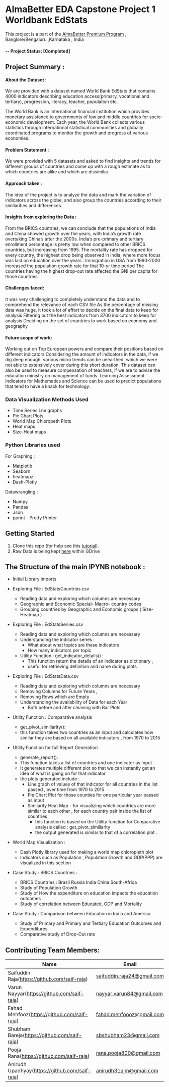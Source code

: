 # AlmaBetter EDA Capstone Project 1 Worldbank EdStats

This project is a part of the [AlmaBetter Premium Program](https://www.almabetter.com/) , Banglore/Bengaluru ,Karnataka , India

#### -- Project Status: [Completed]

## Project Summary :
#### About the Dataset :
We are provided with a dataset  named World Bank EdStats that contains 4000 indicators describing education access(primary, vocational and tertiary), progression, literacy, teacher, population etc. 

The World Bank is an international financial institution which provides monetary assistance to governments of low and middle countries for socio-economic development. Each year, the World Bank collects various statistics through international statistical communities and globally coordinated programs to monitor the growth and progress of various economies. 

#### Problem Statement : 
We were provided with 5 datasets and asked to find insights and trends for different groups of countries and come up with a rough estimate as to which countries are alike and which are dissimilar.

#### Approach taken :
The idea of the project is to analyze the data and mark the variation of indicators across the globe, and also group the countries according to their similarities and differences.

#### Insights from exploring the Data :
From the BRICS countries, we can conclude that the populations of India and China showed growth over the years, with India’s growth rate overtaking China’s after the 2000s.
India’s pre-primary and tertiary enrollment percentage is pretty low when compared to other BRICS countries, but increasing from 1995.
The mortality rate has dropped for every country, the highest drop being observed in India, where more focus was laid on education over the years .
Immigration in USA from 1990-2000 increased the population growth rate for that 10-yr time period
The countries having the highest drop-out rate affected the GNI per capita for those countries

#### Challenges faced:
It was very challenging to completely understand the data and to comprehend the relevance of each CSV file 
As the percentage of missing data was huge, it took a lot of effort to decide on the final data to keep for analysis
Filtering out the best indicators from 3700 indicators to keep for analysis
Deciding on the set of countries to work based on economy and geography

#### Future scope of work:
Working out on Top European powers and compare their positions based on different indicators
Considering the amount of indicators in the data, if we dig deep enough, various micro trends can be unearthed, which we were not able to extensively cover during this short duration.
This dataset can also be used to measure compensation of teachers, if we are to advise the education ministry on management of funds.
Learning Assessment Indicators for Mathematics and Science can be used to predict populations that tend to have a knack for technology.


### Data Visualization Methods Used
* Time Series Lne graphs
* Pie Chart Plots
* World Map Chloropeth Plots
* Heat maps
* Size-Heat maps

### Python Libraries used
For Graphing : 
* Matplotib
* Seaborn 
* heatmapz
* Dash-Plotly

Datawrangling : 
* Numpy
* Pandas
* Json
* pprint - Pretty Printer 


## Getting Started

1. Clone this repo (for help see this [tutorial](https://help.github.com/articles/cloning-a-repository/)).
2. Raw Data is being kept [here](https://drive.google.com/drive/folders/1zbIOG82jvDXavYuGazysc0j89GRzWz__?usp=sharing) within GDrive
    


## The Structure of the main IPYNB notebook :

* Initial Library imports 
* Exploring File : EdStatsCountries.csv
  * Reading data and exploring which columns are necessary
  * Geographic and Economic Special- Macro- country codes
  * Grouping countries by Geographic and Economic groups ( Size-Heatmap )

* Exploring File : EdStatsSeriies.csv
  * Reading data and exploring which columns are necessary
  * Understanding the indicator series : 
    * What about what topics are these indicators 
    * How many indicators per topic
  * Utility Function : get_indicator_details() : 
    * This function return the details of an indicator as dictionary , 
    * useful for retrieving definition and name during plots

* Exploring File : EdStatsData.csv
  * Reading data and exploring which columns are necessary
  * Removing Columns for Future Years , 
  * Removing Rows which are Empty
  * Understanding the availability of Data for each Year
    * Both before and after cleaning with Bar Plots

* Utility Function : Comparative analysis
  * get_pivot_similiarity():
  * this function takes two countries as an input and calculates how similar they are based on all available indicators , from 1970 to 2015

* Utility Function for full Report Generation 
  * generate_report():
  * This function takes a list of countries and one indicator as Input 
  * It generates multiple different plot so that we can instantly get an idea of what is going on for that indicator
  * the plots generated include :
    * Line graph of values of that indicator for all countries in the list passed , over time from 1970 to 2015
    * Pie Chart Plot for those counties for one particular year passed as input 
    * Similarity Heat Map - for visualizing which countries are more similar to each other , for each country pair inside the list of countries
      * this function is based on the Utility function for Comparative analysis called : get_pivot_similiarity
      * the output generated is similar to that of a correlation plot .

* World Map Visualization : 
  * Dash Plotly library used for making a world map chloropleth plot 
  * Indicators such as Population , Population Growth and GDP(PPP) are visualized in this section

* Case Study : BRICS Countries : 
  * BRICS Countries : Brazil Russia India China South-Africa
  * Study of Population Growth 
  * Study of How the expenditure on education impacts the education outcomes
  * Study of correlation between Educated, GDP and  Mortality 

* Case Study : Comparison between Education in India and America
  * Study of Primary and Primary and Tertiary Education Outcomes and Expenditures
  * Comparative study of Drop-Out rate 




## Contributing Team Members:

|Name     |  Email   | 
|---------|-----------------|
|Saifuddin Raja(https://github.com/saif-raja) |     saifuddin.raja24@gmail.com    |
|Varun Nayyar(https://github.com/saif-raja) |     nayyar.varun84@gmail.com    |
|Fahad Mehfooz(https://github.com/saif-raja) |    fahad.mehfoooz@gmail.com    |
|Shubham Bareja(https://github.com/saif-raja) |     sbshubham23@gmail.com    |
|Pooja Rana(https://github.com/saif-raja) |     rana.pooja800@gmail.com    |
|Anirudh Upadhyay(https://github.com/saif-raja) |     anirudh31ajm@gmail.com    |
